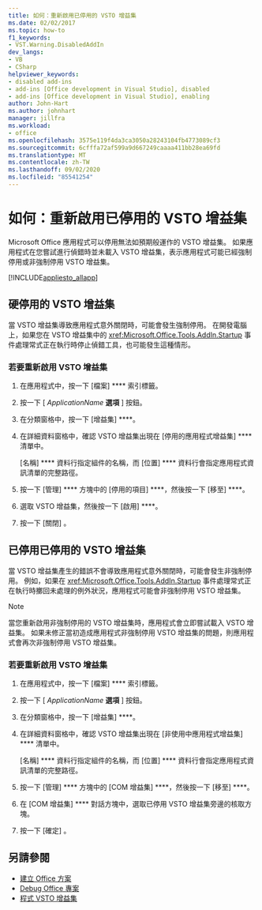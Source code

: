 ```yaml
---
title: 如何：重新啟用已停用的 VSTO 增益集
ms.date: 02/02/2017
ms.topic: how-to
f1_keywords:
- VST.Warning.DisabledAddIn
dev_langs:
- VB
- CSharp
helpviewer_keywords:
- disabled add-ins
- add-ins [Office development in Visual Studio], disabled
- add-ins [Office development in Visual Studio], enabling
author: John-Hart
ms.author: johnhart
manager: jillfra
ms.workload:
- office
ms.openlocfilehash: 3575e119f4da3ca3050a28243104fb4773089cf3
ms.sourcegitcommit: 6cfffa72af599a9d667249caaaa411bb28ea69fd
ms.translationtype: MT
ms.contentlocale: zh-TW
ms.lasthandoff: 09/02/2020
ms.locfileid: "85541254"
---
```

# <a name="how-to-re-enable-a-vsto-add-in-that-has-been-disabled"></a>如何：重新啟用已停用的 VSTO 增益集
  Microsoft Office 應用程式可以停用無法如預期般運作的 VSTO 增益集。 如果應用程式在您嘗試進行偵錯時並未載入 VSTO 增益集，表示應用程式可能已經強制停用或非強制停用 VSTO 增益集。

 [!INCLUDE[appliesto_allapp](../vsto/includes/appliesto-allapp-md.md)]

## <a name="hard-disabled-vsto-add-ins"></a>硬停用的 VSTO 增益集
 當 VSTO 增益集導致應用程式意外關閉時，可能會發生強制停用。 在開發電腦上，如果您在 VSTO 增益集中的 <xref:Microsoft.Office.Tools.AddIn.Startup> 事件處理常式正在執行時停止偵錯工具，也可能發生這種情形。

### <a name="to-re-enable-a-vsto-add-in"></a>若要重新啟用 VSTO 增益集

1. 在應用程式中，按一下 [檔案] **** 索引標籤。

2. 按一下 [ *ApplicationName* **選項** ] 按鈕。

3. 在分類窗格中，按一下 [增益集] ****。

4. 在詳細資料窗格中，確認 VSTO 增益集出現在 [停用的應用程式增益集] **** 清單中。

     [名稱] **** 資料行指定組件的名稱，而 [位置] **** 資料行會指定應用程式資訊清單的完整路徑。

5. 按一下 [管理] **** 方塊中的 [停用的項目] ****，然後按一下 [移至] ****。

6. 選取 VSTO 增益集，然後按一下 [啟用] ****。

7. 按一下 [關閉]  。

## <a name="soft-disabled-vsto-add-ins"></a>已停用已停用的 VSTO 增益集
 當 VSTO 增益集產生的錯誤不會導致應用程式意外關閉時，可能會發生非強制停用。 例如，如果在 <xref:Microsoft.Office.Tools.AddIn.Startup> 事件處理常式正在執行時擲回未處理的例外狀況，應用程式可能會非強制停用 VSTO 增益集。

> [!NOTE]
> 當您重新啟用非強制停用的 VSTO 增益集時，應用程式會立即嘗試載入 VSTO 增益集。 如果未修正當初造成應用程式非強制停用 VSTO 增益集的問題，則應用程式會再次非強制停用 VSTO 增益集。

### <a name="to-re-enable-a-vsto-add-in"></a>若要重新啟用 VSTO 增益集

1. 在應用程式中，按一下 [檔案] **** 索引標籤。

2. 按一下 [ *ApplicationName* **選項** ] 按鈕。

3. 在分類窗格中，按一下 [增益集] ****。

4. 在詳細資料窗格中，確認 VSTO 增益集出現在 [非使用中應用程式增益集] **** 清單中。

     [名稱] **** 資料行指定組件的名稱，而 [位置] **** 資料行會指定應用程式資訊清單的完整路徑。

5. 按一下 [管理] **** 方塊中的 [COM 增益集] ****，然後按一下 [移至] ****。

6. 在 [COM 增益集] **** 對話方塊中，選取已停用 VSTO 增益集旁邊的核取方塊。

7. 按一下 [確定]  。

## <a name="see-also"></a>另請參閱
- [建立 Office 方案](../vsto/building-office-solutions.md)
- [Debug Office 專案](../vsto/debugging-office-projects.md)
- [程式 VSTO 增益集](../vsto/programming-vsto-add-ins.md)
